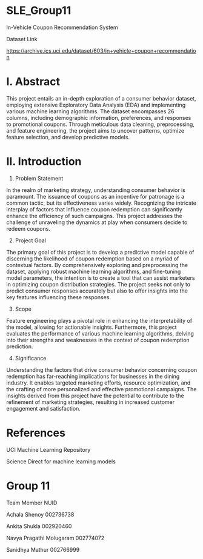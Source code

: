 # SLE_Group11
In-Vehicle Coupon Recommendation System

Dataset Link

https://archive.ics.uci.edu/dataset/603/in+vehicle+coupon+recommendation


# I. Abstract

This project entails an in-depth exploration of a consumer behavior dataset, employing extensive Exploratory Data Analysis (EDA) and implementing various machine learning algorithms. The dataset encompasses 26 columns, including demographic information, preferences, and responses to promotional coupons. Through meticulous data cleaning, preprocessing, and feature engineering, the project aims to uncover patterns, optimize feature selection, and develop predictive models.


# II. Introduction


1. Problem Statement

In the realm of marketing strategy, understanding consumer behavior is paramount. The issuance of coupons as an incentive for patronage is a common tactic, but its effectiveness varies widely. Recognizing the intricate interplay of factors that influence coupon redemption can significantly enhance the efficiency of such campaigns. This project addresses the challenge of unraveling the dynamics at play when consumers decide to redeem coupons.


2. Project Goal

The primary goal of this project is to develop a predictive model capable of discerning the likelihood of coupon redemption based on a myriad of contextual factors. By comprehensively exploring and preprocessing the dataset, applying robust machine learning algorithms, and fine-tuning model parameters, the intention is to create a tool that can assist marketers in optimizing coupon distribution strategies. The project seeks not only to predict consumer responses accurately but also to offer insights into the key features influencing these responses.


3. Scope

Feature engineering plays a pivotal role in enhancing the interpretability of the model, allowing for actionable insights. Furthermore, this project evaluates the performance of various machine learning algorithms, delving into their strengths and weaknesses in the context of coupon redemption prediction.


4. Significance

Understanding the factors that drive consumer behavior concerning coupon redemption has far-reaching implications for businesses in the dining industry. It enables targeted marketing efforts, resource optimization, and the crafting of more personalized and effective promotional campaigns. The insights derived from this project have the potential to contribute to the refinement of marketing strategies, resulting in increased customer engagement and satisfaction.

# References

UCI Machine Learning Repository

Science Direct for machine learning models	

# Group 11

Team Member                  NUID

Achala Shenoy              002736738

Ankita Shukla              002920460

Navya Pragathi Molugaram   002774072

Sanidhya Mathur            002766999


